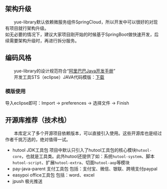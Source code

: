 ## 架构升级
　　yue-library默认依赖微服务组件SpringCloud，所以开发中可以很好的对现有项目就行架构升级。<br>
如无必要的情况下，建议大家项目刚开始的时候基于SpringBoot做快速开发，后续需要架构升级时，再进行拆分服务。

## 编码风格
　　yue-library的设计规范符合“[阿里巴巴Java开发手册](https://gitee.com/yl-yue/yue-library/raw/master/docs/_media/阿里巴巴Java开发手册_v1.4.0_详尽版.pdf)”<br>
　　开发工具STS（eclipse）JAVA代码模版：[下载](https://gitee.com/yl-yue/yue-library/raw/master/docs/_media/STS配置.epf)
### 模版使用
导入eclipse即可：Import -> preferences -> 选择文件 -> Finish <br>

## 开源库推荐（技术栈）
　　本库定义了多个开源项目依赖版本，可以直接引入使用。这些开源库也是经过作者千挑万选的，绝对值得一试。
- hutool JDK工具包 项目中默认只引入了hutool工具包的核心模块`hutool-core`，也就是工具类。此外hutool还提供了如：系统`hutool-system`、脚本`hutool-script`、扩展`hutool-extra`、切面`hutool-aop`等模块
- pay-java-parent 支付工具包 包括：支付宝、微信、银联、跨境支付paypal
- easypoi office工具包 包括：word、excel
- jpush 极光推送